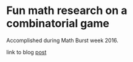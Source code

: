 # Fun math research on a combinatorial game

Accomplished during Math Burst week 2016.

link to blog [post](https://nnaik39.github.io/OddBehaviors/)
